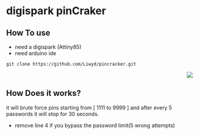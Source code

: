 # digispark pinCraker
## How To use

+ need a digispark (Attiny85)
+ need arduino ide
```
git clone https://github.com/Liwyd/pincracker.git
```
<p align="right"><img src="https://encrypted-tbn0.gstatic.com/images?q=tbn:ANd9GcQybMKsNMFlc5Qhci6ZETxiDrRRycSGrX5ZZw&usqp=CAU"></p>

## How Does it works?
it will brute force pins starting from [ 1111 to 9999 ] and after every 5 passwords it will stop for 30 seconds.
+ remove line 4 if you bypass the password limit(5 wrong attempts)

